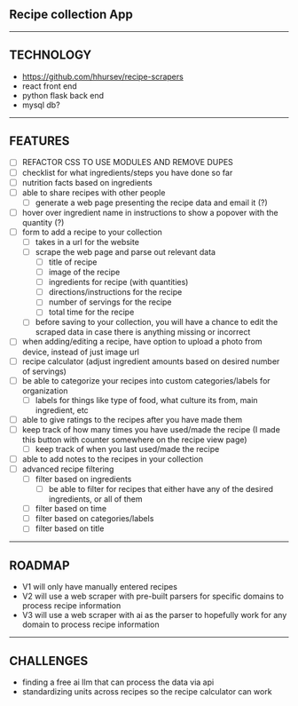 ## Recipe collection App
-----------------------
TECHNOLOGY
----------------------
- https://github.com/hhursev/recipe-scrapers
- react front end
- python flask back end
- mysql db?
-----------------------
FEATURES
-----------------------
- [ ] REFACTOR CSS TO USE MODULES AND REMOVE DUPES
- [ ] checklist for what ingredients/steps you have done so far
- [ ] nutrition facts based on ingredients
- [ ] able to share recipes with other people 
    - [ ] generate a web page presenting the recipe data and email it (?)
- [ ] hover over ingredient name in instructions to show a popover with the quantity (?)
- [ ] form to add a recipe to your collection
    - [ ] takes in a url for the website
    - [ ] scrape the web page and parse out relevant data
        - [ ] title of recipe
        - [ ] image of the recipe
        - [ ] ingredients for recipe (with quantities)
        - [ ] directions/instructions for the recipe
        - [ ] number of servings for the recipe
        - [ ] total time for the recipe
    - [ ] before saving to your collection, you will have a chance to edit the scraped data in case there is anything missing or incorrect
- [ ] when adding/editing a recipe, have option to upload a photo from device, instead of just image url
- [ ] recipe calculator (adjust ingredient amounts based on desired number of servings)
- [ ] be able to categorize your recipes into custom categories/labels for organization
    - [ ] labels for things like type of food, what culture its from, main ingredient, etc
- [ ] able to give ratings to the recipes after you have made them
- [ ] keep track of how many times you have used/made the recipe (I made this button with counter somewhere on the recipe view page)
    - [ ] keep track of when you last used/made the recipe
- [ ] able to add notes to the recipes in your collection
- [ ] advanced recipe filtering
    - [ ] filter based on ingredients
        - [ ] be able to filter for recipes that either have any of the desired ingredients, or all of them
    - [ ] filter based on time
    - [ ] filter based on categories/labels
    - [ ] filter based on title

-------------------
ROADMAP
--------------------
- V1 will only have manually entered recipes
- V2 will use a web scraper with pre-built parsers for specific domains to process recipe information
- V3 will use a web scraper with ai as the parser to hopefully work for any domain to process recipe information
--------------------
CHALLENGES
---------------------
- finding a free ai llm that can process the data via api
- standardizing units across recipes so the recipe calculator can work
